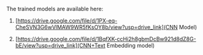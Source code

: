 The trained models are available here:

1. [https://drive.google.com/file/d/1PX-eq-CheSVN3G6wVlMAW9WR5fKsOY8b/view?usp=drive_link](CNN Model)

2. [https://drive.google.com/file/d/1BqfXK-ccHi2h8gbmDcBw921d8dZ8G-bE/view?usp=drive_link](CNN+Text Embedding model)
